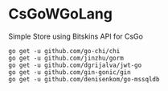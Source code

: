 # CsGoWGoLang
Simple Store using Bitskins API for CsGo

 ```
 go get -u github.com/go-chi/chi
 go get -u github.com/jinzhu/gorm
 go get -u github.com/dgrijalva/jwt-go
 go get -u github.com/gin-gonic/gin
 go get -u github.com/denisenkom/go-mssqldb
 ```